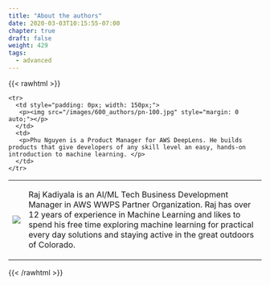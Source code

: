 ```yaml
---
title: "About the authors"
date: 2020-03-03T10:15:55-07:00
chapter: true
draft: false
weight: 429
tags:
  - advanced
---
```

{{< rawhtml >}}
 <table style="border: 0px;">
      <tr>
      <td>
       <p><img src="/images/600_authors/rk-100.jpg" style="margin: 0 auto;"></p>
      </td>
      <td>
       <p>Raj Kadiyala is an AI/ML Tech Business Development Manager in AWS WWPS Partner Organization. Raj has over 12 years of experience in Machine Learning and likes to spend his free time exploring machine learning for practical every day solutions and staying active in the great outdoors of Colorado.</p>
      </td>
    </tr>


    
    <tr>
      <td style="padding: 0px; width: 150px;">
       <p><img src="/images/600_authors/pn-100.jpg" style="margin: 0 auto;"></p>
      </td>
      <td>
       <p>Phu Nguyen is a Product Manager for AWS DeepLens. He builds products that give developers of any skill level an easy, hands-on introduction to machine learning. </p>
      </td>
    </tr>
  </table>
{{< /rawhtml >}}

